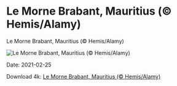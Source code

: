 # Le Morne Brabant, Mauritius (© Hemis/Alamy)

Le Morne Brabant, Mauritius (© Hemis/Alamy)

![Le Morne Brabant, Mauritius (© Hemis/Alamy)](https://bing.com/th?id=OHR.LeMorneBrabant_EN-US7199520186_UHD.jpg&w=1024&h=576)

Date: 2021-02-25

Download 4k: [Le Morne Brabant, Mauritius (© Hemis/Alamy)](https://bing.com/th?id=OHR.LeMorneBrabant_EN-US7199520186_UHD.jpg)

